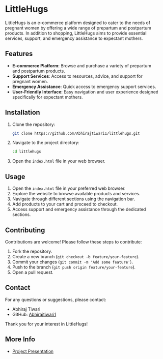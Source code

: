# LittleHugs

LittleHugs is an e-commerce platform designed to cater to the needs of pregnant women by offering a wide range of prepartum and postpartum products. In addition to shopping, LittleHugs aims to provide essential services, support, and emergency assistance to expectant mothers.

## Features

- **E-commerce Platform**: Browse and purchase a variety of prepartum and postpartum products.
- **Support Services**: Access to resources, advice, and support for pregnant women.
- **Emergency Assistance**: Quick access to emergency support services.
- **User-Friendly Interface**: Easy navigation and user experience designed specifically for expectant mothers.

## Installation

1. Clone the repository:
    ```sh
    git clone https://github.com/Abhirajtiwari1/littlehugs.git
    ```

2. Navigate to the project directory:
    ```sh
    cd littlehugs
    ```

3. Open the `index.html` file in your web browser.

## Usage

1. Open the `index.html` file in your preferred web browser.
2. Explore the website to browse available products and services.
3. Navigate through different sections using the navigation bar.
4. Add products to your cart and proceed to checkout.
5. Access support and emergency assistance through the dedicated sections.

## Contributing

Contributions are welcome! Please follow these steps to contribute:

1. Fork the repository.
2. Create a new branch (`git checkout -b feature/your-feature`).
3. Commit your changes (`git commit -m 'Add some feature'`).
4. Push to the branch (`git push origin feature/your-feature`).
5. Open a pull request.


## Contact

For any questions or suggestions, please contact:

- Abhiraj Tiwari
- GitHub: [Abhirajtiwari1](https://github.com/Abhirajtiwari1)

Thank you for your interest in LittleHugs! 

## More Info
- [Project Presentation](./SIH2.pdf)
